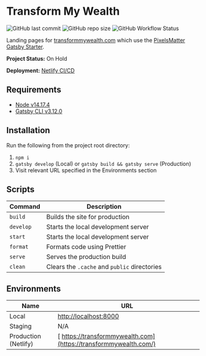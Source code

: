 # Transform My Wealth

![GitHub last commit](https://img.shields.io/github/last-commit/PixelsMatter/transform-my-wealth?color=%23560bad)
![GitHub repo size](https://img.shields.io/github/repo-size/PixelsMatter/transform-my-wealth?color=%23560bad)
![GitHub Workflow Status](https://img.shields.io/github/workflow/status/PixelsMatter/transform-my-wealth/Lighthouse%20CI?color=%23560bad)

Landing pages for [transformmywealth.com](https://transformmywealth.com) which use the [PixelsMatter Gatsby Starter](https://github.com/PixelsMatter/gatsby-starter).


**Project Status:** On Hold

**Deployment:** [Netlify CI/CD](https://app.netlify.com/sites/transform-my-wealth/overview)

## Requirements

* [Node v14.17.4](https://nodejs.org/en)
* [Gatsby CLI v3.12.0](https://www.npmjs.com/package/gatsby-cli)

## Installation

Run the following from the project root directory:

 1. `npm i`
 2. `gatsby develop` (Local) or `gatsby build && gatsby serve` (Production)
 7. Visit relevant URL specified in the Environments section

## Scripts

| Command | Description                                    |
| --------  | -------------------------------------------- |
| `build`   | Builds the site for production               |
| `develop` | Starts the local development server          |
| `start`   | Starts the local development server          |
| `format ` | Formats code using Prettier                  |
| `serve`   | Serves the production build                  |
| `clean`   | Clears the `.cache` and `public` directories |

## Environments

|Name|URL|
|--|--|
| Local | [http://localhost:8000](http://localhost:8000) |
| Staging | N/A |
| Production (Netlify) |  [ https://transformmywealth.com](https://transformmywealth.com/) |
